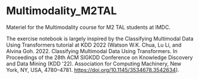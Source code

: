 # Multimodality_M2TAL
Materiel for the Multimodality course for M2 TAL students at IMDC.

The exercise notebook is largely inspired by the Classifying Multimodal Data Using Transformers tutorial at KDD 2022 (Watson W.K. Chua, Lu Li, and Alvina Goh. 2022. Classifying Multimodal Data Using Transformers. In Proceedings of the 28th ACM SIGKDD Conference on Knowledge Discovery and Data Mining (KDD '22). Association for Computing Machinery, New York, NY, USA, 4780–4781. https://doi.org/10.1145/3534678.3542634).

